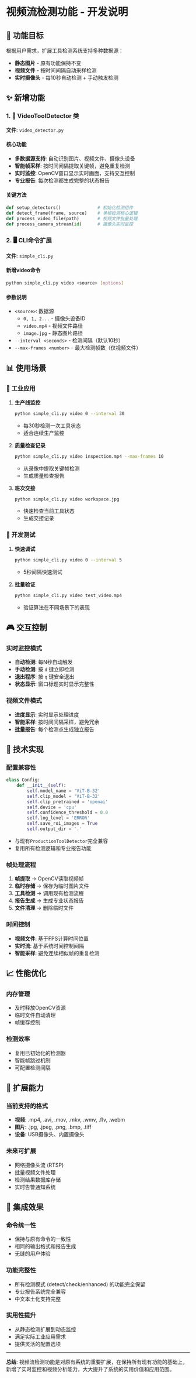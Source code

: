 # 视频流检测功能 - 开发说明

## 🎯 功能目标

根据用户需求，扩展工具检测系统支持多种数据源：
- **静态图片** - 原有功能保持不变
- **视频文件** - 按时间间隔自动采样检测
- **实时摄像头** - 每10秒自动检测 + 手动触发检测

## ✨ 新增功能

### 1. 🎥 VideoToolDetector 类
**文件**: `video_detector.py`

#### 核心功能
- **多数据源支持**: 自动识别图片、视频文件、摄像头设备
- **智能帧采样**: 按时间间隔提取关键帧，避免重复检测
- **实时监控**: OpenCV窗口显示实时画面，支持交互控制
- **专业报告**: 每次检测都生成完整的状态报告

#### 关键方法
```python
def setup_detectors()              # 初始化检测组件
def detect_frame(frame, source)    # 单帧检测核心逻辑
def process_video_file(path)       # 视频文件批量处理
def process_camera_stream(id)      # 摄像头实时监控
```

### 2. 🖥️ CLI命令扩展
**文件**: `simple_cli.py`

#### 新增video命令
```bash
python simple_cli.py video <source> [options]
```

#### 参数说明
- `<source>`: 数据源
  - `0, 1, 2...` - 摄像头设备ID
  - `video.mp4` - 视频文件路径
  - `image.jpg` - 静态图片路径
- `--interval <seconds>` - 检测间隔（默认10秒）
- `--max-frames <number>` - 最大检测帧数（仅视频文件）

## 📊 使用场景

### 🔧 工业应用
1. **生产线监控**
   ```bash
   python simple_cli.py video 0 --interval 30
   ```
   - 每30秒检测一次工具状态
   - 适合连续生产监控

2. **质量检查记录**
   ```bash
   python simple_cli.py video inspection.mp4 --max-frames 10
   ```
   - 从录像中提取关键帧检测
   - 生成质量检查报告

3. **班次交接**
   ```bash
   python simple_cli.py video workspace.jpg
   ```
   - 快速检查当前工具状态
   - 生成交接记录

### 📱 开发测试
1. **快速调试**
   ```bash
   python simple_cli.py video 0 --interval 5
   ```
   - 5秒间隔快速测试

2. **批量验证**
   ```bash
   python simple_cli.py video test_video.mp4
   ```
   - 验证算法在不同场景下的表现

## 🎮 交互控制

### 实时监控模式
- **自动检测**: 每N秒自动触发
- **手动检测**: 按 `d` 键立即检测
- **退出程序**: 按 `q` 键安全退出
- **状态显示**: 窗口标题实时显示完整性

### 视频文件模式
- **进度显示**: 实时显示处理进度
- **智能采样**: 按时间间隔采样，避免冗余
- **批量报告**: 每个检测点生成独立报告

## 🔧 技术实现

### 配置兼容性
```python
class Config:
    def __init__(self):
        self.model_name = 'ViT-B-32'
        self.clip_model = 'ViT-B-32' 
        self.clip_pretrained = 'openai'
        self.device = 'cpu'
        self.confidence_threshold = 0.0
        self.log_level = 'ERROR'
        self.save_roi_images = True
        self.output_dir = '.'
```
- 与现有`ProductionToolDetector`完全兼容
- 复用所有检测逻辑和专业报告功能

### 帧处理流程
1. **帧提取** → OpenCV读取视频帧
2. **临时存储** → 保存为临时图片文件
3. **工具检测** → 调用现有检测流程
4. **报告生成** → 生成专业状态报告
5. **文件清理** → 删除临时文件

### 时间控制
- **视频文件**: 基于FPS计算时间位置
- **实时流**: 基于系统时间控制间隔
- **智能采样**: 避免连续相似帧的重复检测

## 📈 性能优化

### 内存管理
- 及时释放OpenCV资源
- 临时文件自动清理
- 帧缓存控制

### 检测效率
- 复用已初始化的检测器
- 智能帧跳过机制
- 可配置检测间隔

## 🚀 扩展能力

### 当前支持的格式
- **视频**: .mp4, .avi, .mov, .mkv, .wmv, .flv, .webm
- **图片**: .jpg, .jpeg, .png, .bmp, .tiff
- **设备**: USB摄像头、内置摄像头

### 未来可扩展
- 网络摄像头流 (RTSP)
- 批量视频文件处理
- 检测结果数据库存储
- 实时告警通知系统

## 🎉 集成效果

### 命令统一性
- 保持与原有命令的一致性
- 相同的输出格式和报告生成
- 无缝的用户体验

### 功能完整性
- 所有检测模式 (detect/check/enhanced) 的功能完全保留
- 专业报告系统完全兼容
- 中文本土化支持完整

### 实用性提升
- 从静态检测扩展到动态监控
- 满足实际工业应用需求
- 提供灵活的配置选项

---

**总结**: 视频流检测功能是对原有系统的重要扩展，在保持所有现有功能的基础上，新增了实时监控和视频分析能力，大大提升了系统的实用价值和应用范围。